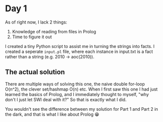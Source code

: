 # Day 1

As of right now, I lack 2 things:
1. Knowledge of reading from files in Prolog
2. Time to figure it out

I created a tiny Python script to assist me in turning the strings into facts. I created a seperate `input.pl` file, where each instance in input.txt is a fact rather than a string (e.g. 2010 -> aoc(2010)).

## The actual solution
There are multiple ways of solving this one, the naive double for-loop O(n^2), the clever set/hashmap O(n) etc. When I first saw this one I had just learned the basics of Prolog, and I immediately thought to myself, "why don't I just let SWI deal with it?" So that is exactly what I did.

You wouldn't see the difference between my solution for Part 1 and Part 2 in the dark, and that is what I like about Prolog :grin: